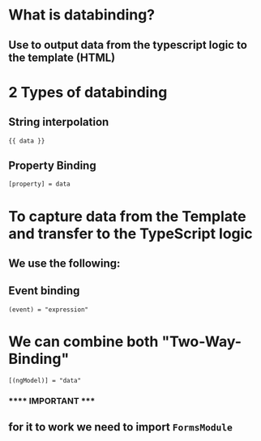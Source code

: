 # What is databinding?

## Use to output data from the typescript logic to the template (HTML)

# 2 Types of databinding

## String interpolation
```
{{ data }}
```

## Property Binding
```
[property] = data
```

# To capture data from the Template and transfer to the TypeScript logic

## We use the following:
## Event binding
```
(event) = "expression"
```

# We can combine both "Two-Way-Binding"
```
[(ngModel)] = "data"
```
### **** IMPORTANT ***
## for it to work we need to import ` FormsModule `